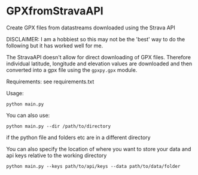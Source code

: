 # GPXfromStravaAPI
Create GPX files from datastreams downloaded using the Strava API

DISCLAIMER: I am a hobbiest so this may not be the 'best' way to do the following but it has worked well for me.

The StravaAPI doesn't allow for direct downloading of GPX files. Therefore individual latitude, longitude and elevation values are downloaded and then converted into a gpx file using the `gpxpy.gpx` module.

Requirements: see requirements.txt

Usage:
```
python main.py
```

You can also use:
```
python main.py --dir /path/to/directory
```
if the python file and folders etc are in a different directory

You can also specify the location of where you want to store your data and api keys relative to the working directory
```
python main.py --keys path/to/api/keys --data path/to/data/folder
```
